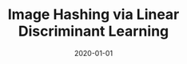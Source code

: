 ---
title: "Image Hashing via Linear Discriminant Learning"
collection: publications
authors: '<strong>Weixiang Hong</strong>, <a href="https://juliachang.github.io">Yu-Ting Chang</a>, <a href="https://scholar.google.com/citations?user=53CawLYAAAAJ">Haifang Qin</a>, <a href="https://hfslyc.github.io">Wei-Chih Hung</a>, <a href="https://sites.google.com/site/yihsuantsai">Yi-Hsuan Tsai</a>, <a href="http://faculty.ucmerced.edu/mhyang">Ming-Hsuan Yang</a>'
date: 2020-01-01
venue: 'IEEE/CVF Winter Conference on Applications of Computer Vision (WACV)'
paperurl: 'https://openaccess.thecvf.com/content_WACV_2020/html/Hong_Image_Hashing_via_Linear_Discriminant_Learning_WACV_2020_paper.html'
---